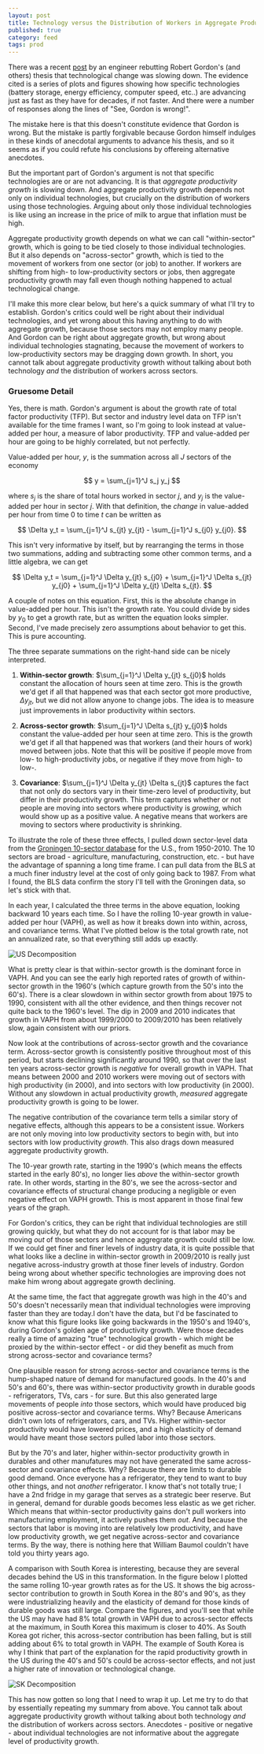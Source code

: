 ```yaml
---
layout: post
title: Technology versus the Distribution of Workers in Aggregate Productivity
published: true
category: feed
tags: prod
---
```


There was a recent [post](https://artir.wordpress.com/2016/04/25/no-great-technological-stagnation/) by an engineer rebutting Robert Gordon's (and others) thesis that technological change was slowing down. The evidence cited is a series of plots and figures showing how specific technologies (battery storage, energy efficiency, computer speed, etc..) are advancing just as fast as they have for decades, if not faster. And there were a number of responses along the lines of "See, Gordon is wrong!". 

The mistake here is that this doesn't constitute evidence that Gordon is wrong. But the mistake is partly forgivable because Gordon himself indulges in these kinds of anecdotal arguments to advance his thesis, and so it seems as if you could refute his conclusions by offereing alternative anecdotes. 

But the important part of Gordon's argument is not that specific technologies are or are not advancing. It is that *aggregate productivity growth* is slowing down. And aggregate productivity growth depends not only on individual technologies, but crucially on the distribution of workers using those technologies. Arguing about only those individual technologies is like using an increase in the price of milk to argue that inflation must be high.

Aggregate productivity growth depends on what we can call "within-sector" growth, which is going to be tied closely to those individual technologies. But it also depends on "across-sector" growth, which is tied to the movement of workers from one sector (or job) to another. If workers are shifting from high- to low-productivity sectors or jobs, then aggregate productivity growth may fall even though nothing happened to actual technological change.

I'll make this more clear below, but here's a quick summary of what I'll try to establish. Gordon's critics could well be right about their individual technologies, and yet wrong about this having anything to do with aggregate growth, because those sectors may not employ many people. And Gordon can be right about aggregate growth, but wrong about individual technologies stagnating, because the movement of workers to low-productivity sectors may be dragging down growth. In short, you cannot talk about aggregate productivity growth without talking about both technology *and* the distribution of workers across sectors.

### Gruesome Detail
Yes, there is math. Gordon's argument is about the growth rate of total factor productivity (TFP). But sector and industry level data on TFP isn't available for the time frames I want, so I'm going to look instead at value-added per hour, a measure of labor productivity. TFP and value-added per hour are going to be highly correlated, but not perfectly.

Value-added per hour, $y$, is the summation across all $J$ sectors of the economy

$$
y = \sum_{j=1}^J s_j y_j
$$

where $s_j$ is the share of total hours worked in sector $j$, and $y_j$ is the value-added per hour in sector $j$. With that definition, the *change* in value-added per hour from time 0 to time $t$ can be written as

$$
\Delta y_t = \sum_{j=1}^J s_{jt} y_{jt} - \sum_{j=1}^J s_{j0} y_{j0}.
$$

This isn't very informative by itself, but by rearranging the terms in those two summations, adding and subtracting some other common terms, and a little algebra, we can get

$$
\Delta y_t = \sum_{j=1}^J \Delta y_{jt} s_{j0} + \sum_{j=1}^J \Delta s_{jt} y_{j0} + \sum_{j=1}^J \Delta y_{jt} \Delta s_{jt}.
$$

A couple of notes on this equation. First, this is the absolute change in value-added per hour. This isn't the growth rate. You could divide by sides by $y_0$ to get a growth rate, but as written the equation looks simpler. Second, I've made precisely zero assumptions about behavior to get this. This is pure accounting.

The three separate summations on the right-hand side can be nicely interpreted.

1. **Within-sector growth**: $\sum_{j=1}^J \Delta y_{jt} s_{j0}$ holds constant the allocation of hours seen at time zero. This is the growth we'd get if all that happened was that each sector got more productive, $\Delta y_{jt}$, but we did not allow anyone to change jobs. The idea is to measure just improvements in labor productivity within sectors.

2. **Across-sector growth**: $\sum_{j=1}^J \Delta s_{jt} y_{j0}$ holds constant the value-added per hour seen at time zero. This is the growth we'd get if all that happened was that workers (and their hours of work) moved between jobs. Note that this will be positive if people move from low- to high-productivity jobs, or negative if they move from high- to low-. 

3. **Covariance**: $\sum_{j=1}^J \Delta y_{jt} \Delta s_{jt}$ captures the fact that not only do sectors vary in their time-zero level of productivity, but differ in their productivity growth. This term captures whether or not people are moving into sectors where productivity is *growing*, which would show up as a positive value. A negative means that workers are moving to sectors where productivity is shrinking.

To illustrate the role of these three effects, I pulled down sector-level data from the [Groningen 10-sector database](http://www.rug.nl/research/ggdc/data/10-sector-database) for the U.S., from 1950-2010. The 10 sectors are broad - agriculture, manufacturing, construction, etc. - but have the advantage of spanning a long time frame. I can pull data from the BLS at a much finer industry level at the cost of only going back to 1987. From what I found, the BLS data confirm the story I'll tell with the Groningen data, so let's stick with that.

In each year, I calculated the three terms in the above equation, looking backward 10 years each time. So I have the rolling 10-year growth in value-added per hour (VAPH), as well as how it breaks down into within, across, and covariance terms. What I've plotted below is the total growth rate, not an annualized rate, so that everything still adds up exactly.

![US Decomposition](/assets/fig_us_decomp_10.png)

What is pretty clear is that within-sector growth is the dominant force in VAPH. And you can see the early high reported rates of growth of within-sector growth in the 1960's (which capture growth from the 50's into the 60's). There is a clear slowdown in within sector growth from about 1975 to 1990, consistent with all the other evidence, and then things recover not quite back to the 1960's level. The dip in 2009 and 2010 indicates that growth in VAPH from about 1999/2000 to 2009/2010 has been relatively slow, again consistent with our priors. 

Now look at the contributions of across-sector growth and the covariance term. Across-sector growth is consistently positive throughout most of this period, but starts declining significantly around 1990, so that over the last ten years across-sector growth is *negative* for overall growth in VAPH. That means between 2000 and 2010 workers were moving out of sectors with high productivity (in 2000), and into sectors with low productivity (in 2000). Without any slowdown in actual productivity growth, *measured* aggregate productivity growth is going to be lower. 

The negative contribution of the covariance term tells a similar story of negative effects, although this appears to be a consistent issue. Workers are not only moving into low productivity sectors to begin with, but into sectors with low productivity *growth*. This also drags down measured aggregate productivity growth. 

The 10-year growth rate, starting in the 1990's (which means the effects started in the early 80's), no longer lies *above* the within-sector growth rate. In other words, starting in the 80's, we see the across-sector and covariance effects of structural change producing a negligible or even negative effect on VAPH growth. This is most apparent in those final few years of the graph.

For Gordon's critics, they can be right that individual technologies are still growing quickly, but what they do not account for is that labor may be moving *out* of those sectors and hence aggregrate growth could still be low. If we could get finer and finer levels of industry data, it is quite possible that what looks like a decline in within-sector growth in 2009/2010 is really just negative across-industry growth at those finer levels of industry. Gordon being wrong about whether specific technologies are improving does not make him wrong about aggregate growth declining. 

At the same time, the fact that aggregate growth was high in the 40's and 50's doesn't necessarily mean that individual technologies were improving faster than they are today.I don't have the data, but I'd be fascinated to know what this figure looks like going backwards in the 1950's and 1940's, during Gordon's golden age of productivity growth. Were those decades really a time of amazing "true" technological growth - which might be proxied by the within-sector effect - or did they benefit as much from strong across-sector and covariance terms?

One plausible reason for strong across-sector and covariance terms is the hump-shaped nature of demand for manufactured goods. In the 40's and 50's and 60's, there was within-sector productivity growth in durable goods - refrigerators, TVs, cars - for sure. But this also generated large movements of people *into* those sectors, which would have produced big positive across-sector and covariance terms. Why? Because Americans didn't own lots of refrigerators, cars, and TVs. Higher within-sector productivity would have lowered prices, and a high elasticity of demand would have meant those sectors pulled labor into those sectors.

But by the 70's and later, higher within-sector productivity growth in durables and other manufatures may not have generated the same across-sector and covariance effects. Why? Because there are limits to durable good demand. Once everyone has a refrigerator, they tend to want to buy other things, and not *another* refrigerator. I know that's not totally true; I have a 2nd fridge in my garage that serves as a strategic beer reserve. But in general, demand for durable goods becomes less elastic as we get richer. Which means that within-sector productivity gains don't pull workers into manufacturing employment, it actively pushes them *out*. And because the sectors that labor is moving into are relatively low productivity, and have low productivity growth, we get negative across-sector and covariance terms. By the way, there is nothing here that William Baumol couldn't have told you thirty years ago. 

A comparison with South Korea is interesting, because they are several decades behind the US in this transformation. In the figure below I plotted the same rolling 10-year growth rates as for the US. It shows the big across-sector contribution to growth in South Korea in the 80's and 90's, as they were industrializing heavily and the elasticity of demand for those kinds of durable goods was still large. Compare the figures, and you'll see that while the US may have had 8% total growth in VAPH due to across-sector effects at the maximum, in South Korea this maximum is closer to 40%. As South Korea got richer, this across-sector contribution has been falling, but is still adding about 6% to total growth in VAPH. The example of South Korea is why I think that part of the explanation for the rapid productivity growth in the US during the 40's and 50's could be across-sector effects, and not just a higher rate of innovation or technological change.

![SK Decomposition](/assets/fig_kor_decomp_10.png)

This has now gotten so long that I need to wrap it up. Let me try to do that by essentially repeating my summary from above. You cannot talk about aggregate productivity growth without talking about both technology *and* the distribution of workers across sectors. Anecdotes - positive or negative - about individual technologies are not informative about the aggregate level of productivity growth.